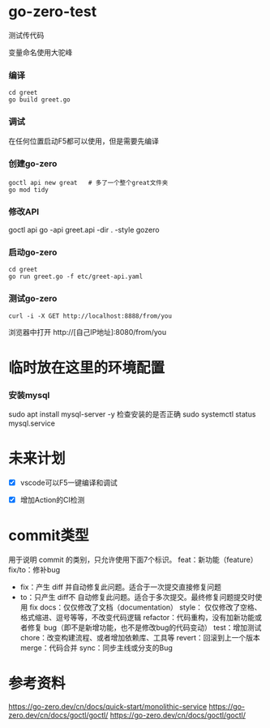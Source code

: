 # go-zero-test
测试传代码


变量命名使用大驼峰
### 编译
```shell
cd greet
go build greet.go 
```

### 调试
在任何位置启动F5都可以使用，但是需要先编译


### 创建go-zero
```shell
goctl api new great   # 多了一个整个great文件夹
go mod tidy
```

### 修改API
goctl api go -api greet.api -dir . -style gozero

### 启动go-zero
```shell
cd greet
go run greet.go -f etc/greet-api.yaml
```
### 测试go-zero
```shell
curl -i -X GET http://localhost:8888/from/you
```
浏览器中打开
http://[自己IP地址]:8080/from/you




# 临时放在这里的环境配置

### 安装mysql
sudo apt install mysql-server -y
检查安装的是否正确
sudo systemctl status mysql.service

# 未来计划

+ [X] vscode可以F5一键编译和调试
+ [X] 增加Action的CI检测


# commit类型

用于说明 commit 的类别，只允许使用下面7个标识。
feat：新功能（feature）
fix/to：修补bug
  - fix：产生 diff 并自动修复此问题。适合于一次提交直接修复问题
  - to：只产生 diff不 自动修复此问题。适合于多次提交。最终修复问题提交时使用 fix
docs：仅仅修改了文档（documentation）
style： 仅仅修改了空格、格式缩进、逗号等等，不改变代码逻辑
refactor：代码重构，没有加新功能或者修复 bug（即不是新增功能，也不是修改bug的代码变动）
test：增加测试
chore：改变构建流程、或者增加依赖库、工具等
revert：回滚到上一个版本
merge：代码合并
sync：同步主线或分支的Bug


# 参考资料

https://go-zero.dev/cn/docs/quick-start/monolithic-service
https://go-zero.dev/cn/docs/goctl/goctl/
https://go-zero.dev/cn/docs/goctl/goctl/